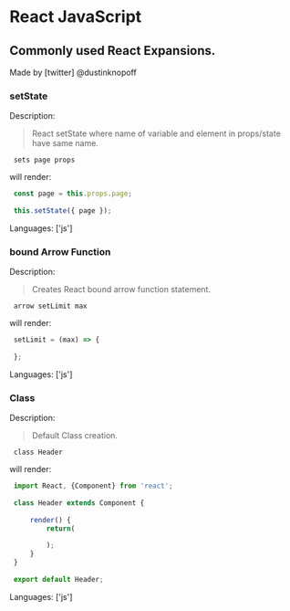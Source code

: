 # React JavaScript

## Commonly used React Expansions.

Made by [twitter] @dustinknopoff


### setState

Description:

> React setState where name of variable and element in props/state have same name.

` sets page props`

will render:



```js
 const page = this.props.page;
 
 this.setState({ page });
```

Languages: ['js']



### bound Arrow Function

Description:

> Creates React bound arrow function statement.

` arrow setLimit max`

will render:



```js
 setLimit = (max) => {
     
 };
```

Languages: ['js']



### Class

Description:

> Default Class creation.

` class Header`

will render:



```js
 import React, {Component} from 'react';
 
 class Header extends Component {
     
     render() {
         return(
             
         );
     }
 }
 
 export default Header;
```

Languages: ['js']



